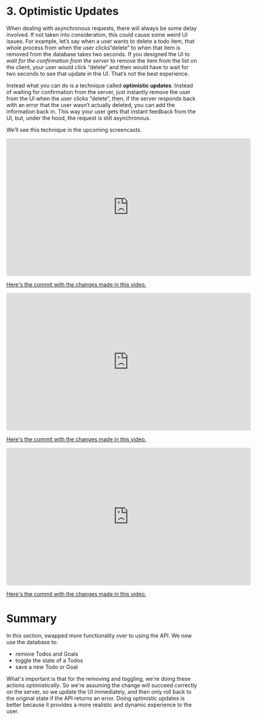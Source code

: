 # 3. Optimistic Updates

When dealing with asynchronous requests, there will always be some  delay involved. If not taken into consideration, this could cause some  weird UI issues. For example, let’s say when a user wants to delete a  todo item, that whole process from when the user clicks“delete” to when  that item is removed from the database takes two seconds. If you  designed the UI to *wait for the confirmation from the server* to remove the item from the list on the client, your user would click  “delete” and then would have to wait for two seconds to see that update  in the UI. That’s not the best experience.

Instead what you can do is a technique called **optimistic updates**. Instead of waiting for confirmation from the server, just instantly  remove the user from the UI when the user clicks “delete”, then, if the  server responds back with an error that the user wasn’t actually  deleted, you can add the information back in. This way your user gets  that instant feedback from the UI, but, under the hood, the request is  still asynchronous. 

We’ll see this technique in the upcoming screencasts. 



<iframe allowfullscreen="1" allow="accelerometer; autoplay; encrypted-media; gyroscope; picture-in-picture" title="YouTube video player" src="https://www.youtube.com/embed/l-wRpOTFOys?showinfo=0&amp;rel=0&amp;autohide=1&amp;vq=hd720&amp;hl=en-us&amp;cc_load_policy=0&amp;enablejsapi=1&amp;origin=https%3A%2F%2Fclassroom.udacity.com&amp;widgetid=159" id="widget160" width="640" height="360" frameborder="0"></iframe>



[Here's the commit with the changes made in this video.](https://github.com/udacity/reactnd-redux-todos-goals/commit/5186502ac6461c2e88ba1dbf1ec158764c84823c)



<iframe allowfullscreen="1" allow="accelerometer; autoplay; encrypted-media; gyroscope; picture-in-picture" title="YouTube video player" src="https://www.youtube.com/embed/7nicdmL-1k4?showinfo=0&amp;rel=0&amp;autohide=1&amp;vq=hd720&amp;hl=en-us&amp;cc_load_policy=0&amp;enablejsapi=1&amp;origin=https%3A%2F%2Fclassroom.udacity.com&amp;widgetid=161" id="widget162" width="640" height="360" frameborder="0"></iframe>



[Here's the commit with the changes made in this video.](https://github.com/udacity/reactnd-redux-todos-goals/commit/89a31404efd2482256e4ce4fbf698fee4afda100)



<iframe allowfullscreen="1" allow="accelerometer; autoplay; encrypted-media; gyroscope; picture-in-picture" title="YouTube video player" src="https://www.youtube.com/embed/-uooq_C6jqM?showinfo=0&amp;rel=0&amp;autohide=1&amp;vq=hd720&amp;hl=en-us&amp;cc_load_policy=0&amp;enablejsapi=1&amp;origin=https%3A%2F%2Fclassroom.udacity.com&amp;widgetid=163" id="widget164" width="640" height="360" frameborder="0"></iframe>



[Here's the commit with the changes made in this video.](https://github.com/udacity/reactnd-redux-todos-goals/commit/d4732ee5af9cf1ee87b5bd42ec46034b38de4aa3)



# Summary

In this section, swapped more functionality over to using the API. We now use the database to:

- remove Todos and Goals
- toggle the state of a Todos
- save a new Todo or Goal

What's important is that for the removing and toggling, we're doing these actions *optimistically*. So we're assuming the change will succeed correctly on the server, so  we update the UI immediately, and then only roll back to the original  state if the API returns an error. Doing optimistic updates is better  because it provides a more realistic and dynamic experience to the user.